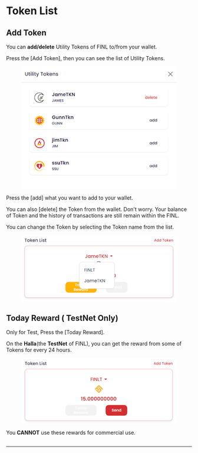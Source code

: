# Token List

## Add Token

You can **add/delete** Utility Tokens of FINL to/from your wallet.

Press the \[Add Token], then you can see the list of Utility Tokens.

<figure><img src="../../../../../.gitbook/assets/daldal-wallet/ddw_util_tkn_list_1.png" alt=""><figcaption></figcaption></figure>

Press the \[add] what you want to add to your wallet.

You can also \[delete] the Token from the wallet. Don't worry. Your balance of Token and the history of transactions are still remain within the FINL.

&#x20;You can change the Token by selecting the Token name from the list.

<figure><img src="../../../../../.gitbook/assets/daldal-wallet/ddw_util_tkn_list_2.png" alt=""><figcaption></figcaption></figure>

## Today Reward ( TestNet Only)

Only for Test, Press the \[Today Reward].

On the **Halla**(the **TestNet** of FINL), you can get the reward from some of Tokens for every 24 hours.

<figure><img src="../../../../../.gitbook/assets/daldal-wallet/ddw_util_tkn_list_3.png" alt=""><figcaption></figcaption></figure>

You **CANNOT** use these rewards for commercial use.

##



****

